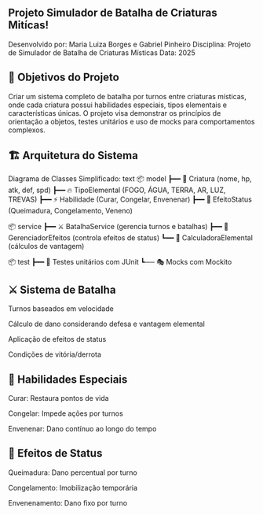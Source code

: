 ## Projeto Simulador de Batalha de Criaturas Mitícas!

Desenvolvido por: Maria Luiza Borges e Gabriel Pinheiro
Disciplina: Projeto de Simulador de Batalha de Criaturas Místicas
Data: 2025

## 🎯 Objetivos do Projeto
Criar um sistema completo de batalha por turnos entre criaturas místicas, 
onde cada criatura possui habilidades especiais, tipos elementais e características únicas. 
O projeto visa demonstrar os princípios de orientação a objetos, testes unitários e uso de mocks para comportamentos complexos.

## 🏗️ Arquitetura do Sistema
Diagrama de Classes Simplificado:
text
📦 model
 ┣━━ 🧬 Criatura (nome, hp, atk, def, spd)
 ┣━━ 🔥 TipoElemental (FOGO, ÁGUA, TERRA, AR, LUZ, TREVAS)
 ┣━━ ⚡ Habilidade (Curar, Congelar, Envenenar)
 ┣━━ 💊 EfeitoStatus (Queimadura, Congelamento, Veneno)

 
📦 service
 ┣━━ ⚔️ BatalhaService (gerencia turnos e batalhas)
 ┣━━ 🔮 GerenciadorEfeitos (controla efeitos de status)
 ┗━━ 🧮 CalculadoraElemental (cálculos de vantagem)
 
📦 test
 ┣━━ 🧪 Testes unitários com JUnit
 ┗── 🎭 Mocks com Mockito

## ⚔️ Sistema de Batalha
Turnos baseados em velocidade

Cálculo de dano considerando defesa e vantagem elemental

Aplicação de efeitos de status

Condições de vitória/derrota

## 🔮 Habilidades Especiais
Curar: Restaura pontos de vida

Congelar: Impede ações por turnos

Envenenar: Dano contínuo ao longo do tempo

## 💊 Efeitos de Status
Queimadura: Dano percentual por turno

Congelamento: Imobilização temporária

Envenenamento: Dano fixo por turno

